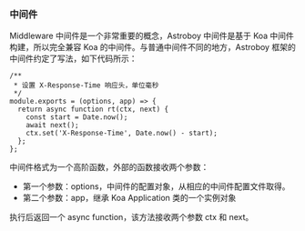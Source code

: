 ### 中间件

Middleware 中间件是一个非常重要的概念，Astroboy 中间件是基于 Koa 中间件构建，所以完全兼容 Koa 的中间件。与普通中间件不同的地方，Astroboy 框架的中间件约定了写法，如下代码所示：

```
/**
 * 设置 X-Response-Time 响应头，单位毫秒
 */
module.exports = (options, app) => {
  return async function rt(ctx, next) {
    const start = Date.now();
    await next();
    ctx.set('X-Response-Time', Date.now() - start);
  };
};
```

中间件格式为一个高阶函数，外部的函数接收两个参数：

* 第一个参数：options，中间件的配置对象，从相应的中间件配置文件取得。
* 第二个参数：app，继承 Koa Application 类的一个实例对象

执行后返回一个 async function，该方法接收两个参数 ctx 和 next。
